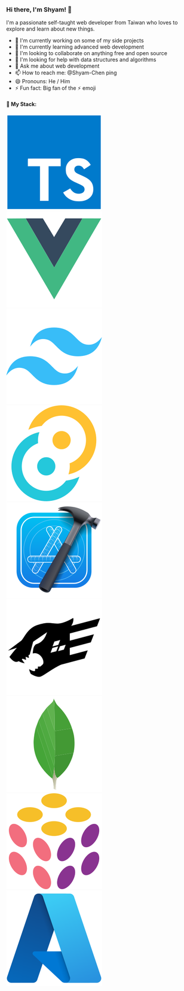 ### Hi there, I'm Shyam! 👋

I'm a passionate self-taught web developer from Taiwan who loves to explore and learn about new things.

- 🔭 I'm currently working on some of my side projects
- 🌱 I'm currently learning advanced web development
- 👯 I'm looking to collaborate on anything free and open source
- 🤔 I'm looking for help with data structures and algorithms
- 💬 Ask me about web development
- 📫 How to reach me: @Shyam-Chen ping
- 😄 Pronouns: He / Him
- ⚡ Fun fact: Big fan of the ⚡ emoji

#### 🚀 My Stack:

<span>
  <img src="./devicon--typescript.svg" />
  <img src="./devicon--vuejs.svg" />
  <img src="./devicon--tailwindcss.svg" />
  <img src="./devicon--tauri.svg" />
  <img src="./devicon--xcode.svg" />
  <a href="./devicon--fastify.svg">
    <picture>
      <source media="(prefers-color-scheme: dark)" srcset="./devicon--fastify-dark.svg" />
      <source media="(prefers-color-scheme: light)" srcset="./devicon--fastify-light.svg" />
      <img src="./devicon--fastify.svg" />
    </picture>
  </a>
  <img src="./devicon--mongodb.svg" />
  <img src="./devicon--pulumi.svg" />
  <img src="./devicon--azure.svg" />
</span>

